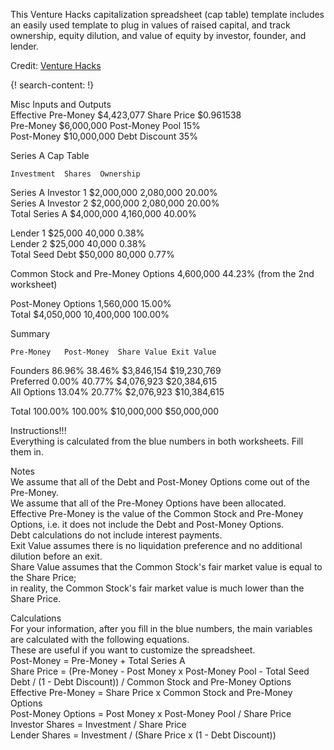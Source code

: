 
This Venture Hacks capitalization spreadsheet (cap table) template includes an easily used template to plug in values of raised capital, and track ownership, equity dilution, and value of equity by investor, founder, and lender.

Credit: [Venture Hacks](http://venturehacks.com/)

 
{! search-content: !}

 Misc Inputs and Outputs																																																																																																																																																																																																																																																	
Effective Pre-Money	$4,423,077 	Share Price	$0.961538																																																																																																																																																																																																																																																												
Pre-Money	$6,000,000 	Post-Money Pool	15%																																																																																																																																																																																																																																																												
Post-Money	$10,000,000 	Debt Discount	35%																																																																																																																																																																																																																																																												
																																																																																																																																																																																																																																																															
Series A Cap Table																																																																																																																																																																																																																																																															
																																																																																																																																																																																																																																																															
	Investment	Shares	Ownership																																																																																																																																																																																																																																																												
Series A Investor 1	$2,000,000 	2,080,000	20.00%																																																																																																																																																																																																																																																												
Series A Investor 2	$2,000,000 	2,080,000	20.00%																																																																																																																																																																																																																																																												
Total Series A	$4,000,000 	4,160,000	40.00%																																																																																																																																																																																																																																																												
																																																																																																																																																																																																																																																															
Lender 1	$25,000 	40,000	0.38%																																																																																																																																																																																																																																																												
Lender 2	$25,000 	40,000	0.38%																																																																																																																																																																																																																																																												
Total Seed Debt	$50,000 	80,000	0.77%																																																																																																																																																																																																																																																												
																																																																																																																																																																																																																																																															
Common Stock and Pre-Money Options		4,600,000	44.23%	(from the 2nd worksheet)																																																																																																																																																																																																																																																											
																																																																																																																																																																																																																																																															
Post-Money Options		1,560,000	15.00%																																																																																																																																																																																																																																																												
Total	$4,050,000 	10,400,000	100.00%																																																																																																																																																																																																																																																												
																																																																																																																																																																																																																																																															
Summary																																																																																																																																																																																																																																																															
																																																																																																																																																																																																																																																															
	Pre-Money	Post-Money	Share Value	Exit Value																																																																																																																																																																																																																																																											
																																																																																																																																																																																																																																																															
Founders	86.96%	38.46%	$3,846,154	$19,230,769																																																																																																																																																																																																																																																											
Preferred	0.00%	40.77%	$4,076,923	$20,384,615																																																																																																																																																																																																																																																											
All Options	13.04%	20.77%	$2,076,923	$10,384,615																																																																																																																																																																																																																																																											
																																																																																																																																																																																																																																																															
Total	100.00%	100.00%	$10,000,000	$50,000,000																																																																																																																																																																																																																																																											
																																																																																																																																																																																																																																																															
																																																																																																																																																																																																																																																															
Instructions!!!																																																																																																																																																																																																																																																															
Everything is calculated from the blue numbers in both worksheets. Fill them in.																																																																																																																																																																																																																																																															
																																																																																																																																																																																																																																																															
Notes																																																																																																																																																																																																																																																															
We assume that all of the Debt and Post-Money Options come out of the Pre-Money.																																																																																																																																																																																																																																																															
We assume that all of the Pre-Money Options have been allocated.																																																																																																																																																																																																																																																															
Effective Pre-Money is the value of the Common Stock and Pre-Money Options, i.e. it does not include the Debt and Post-Money Options.																																																																																																																																																																																																																																																															
Debt calculations do not include interest payments.																																																																																																																																																																																																																																																															
Exit Value assumes there is no liquidation preference and no additional dilution before an exit.																																																																																																																																																																																																																																																															
Share Value assumes that the Common Stock's fair market value is equal to the Share Price;																																																																																																																																																																																																																																																															
in reality, the Common Stock's fair market value is much lower than the Share Price.																																																																																																																																																																																																																																																															
																																																																																																																																																																																																																																																															
Calculations																																																																																																																																																																																																																																																															
For your information, after you fill in the blue numbers, the main variables are calculated with the following equations.																																																																																																																																																																																																																																																															
These are useful if you want to customize the spreadsheet.																																																																																																																																																																																																																																																															
Post-Money = Pre-Money + Total Series A																																																																																																																																																																																																																																																															
Share Price = (Pre-Money - Post Money x Post-Money Pool - Total Seed Debt / (1 - Debt Discount)) / Common Stock and Pre-Money Options																																																																																																																																																																																																																																																															
Effective Pre-Money = Share Price x Common Stock and Pre-Money Options																																																																																																																																																																																																																																																															
Post-Money Options = Post Money x Post-Money Pool / Share Price																																																																																																																																																																																																																																																															
Investor Shares = Investment / Share Price																																																																																																																																																																																																																																																															
Lender Shares = Investment / (Share Price x (1 - Debt Discount))																																																																																																																																																																																																																																																															

